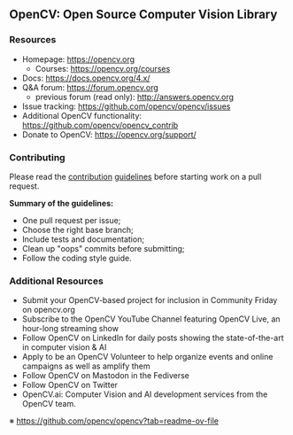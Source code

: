## OpenCV: Open Source Computer Vision Library

### Resources

- Homepage: https://opencv.org <br/>
  - Courses: https://opencv.org/courses <br/>
- Docs: https://docs.opencv.org/4.x/ <br/>
- Q&A forum: https://forum.opencv.org <br/>
  - previous forum (read only): http://answers.opencv.org <br/>
- Issue tracking: https://github.com/opencv/opencv/issues <br/>
- Additional OpenCV functionality: https://github.com/opencv/opencv_contrib <br/>
- Donate to OpenCV: https://opencv.org/support/ <br/>

### Contributing
Please read the [contribution](https://github.com/opencv/opencv/wiki/How_to_contribute) [guidelines](https://github.com/opencv/opencv/wiki/How_to_contribute) before starting work on a pull request.

**Summary of the guidelines:** <br/>
- One pull request per issue; <br/>
- Choose the right base branch; <br/>
- Include tests and documentation; <br/>
- Clean up "oops" commits before submitting; <br/>
- Follow the coding style guide. <br/>

### Additional Resources
- Submit your OpenCV-based project for inclusion in Community Friday on opencv.org
- Subscribe to the OpenCV YouTube Channel featuring OpenCV Live, an hour-long streaming show
- Follow OpenCV on LinkedIn for daily posts showing the state-of-the-art in computer vision & AI
- Apply to be an OpenCV Volunteer to help organize events and online campaigns as well as amplify them
- Follow OpenCV on Mastodon in the Fediverse
- Follow OpenCV on Twitter
- OpenCV.ai: Computer Vision and AI development services from the OpenCV team.

※ https://github.com/opencv/opencv?tab=readme-ov-file 
